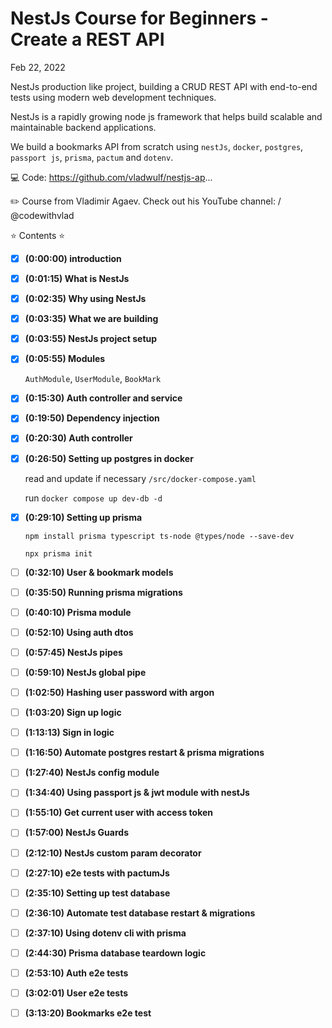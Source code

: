 # NestJs Course for Beginners - Create a REST API

Feb 22, 2022

NestJs production like project, building a CRUD REST API with
end-to-end tests using modern web development techniques.

NestJs is a rapidly growing node js framework that helps build
scalable and maintainable backend applications.

We build a bookmarks API from scratch using `nestJs`, `docker`,
`postgres`, `passport js`, `prisma`, `pactum` and `dotenv`.

💻 Code: <https://github.com/vladwulf/nestjs-ap>...

✏️ Course from Vladimir Agaev. Check out his YouTube channel:    / @codewithvlad  

⭐️ Contents ⭐

- [x] **(0:00:00) introduction**

- [x] **(0:01:15) What is NestJs**

- [x] **(0:02:35) Why using NestJs**

- [x] **(0:03:35) What we are building**

- [x] **(0:03:55) NestJs project setup**

- [x] **(0:05:55) Modules**
  
  `AuthModule`, `UserModule`, `BookMark`

- [x] **(0:15:30) Auth controller and service**

- [x] **(0:19:50) Dependency injection**

- [x] **(0:20:30) Auth controller**

- [x] **(0:26:50) Setting up postgres in docker**
  
  read and update if necessary `/src/docker-compose.yaml`

  run `docker compose up dev-db -d`
  
- [x] **(0:29:10) Setting up prisma**
  
  `npm install prisma typescript ts-node @types/node --save-dev`

  `npx prisma init`

- [ ] **(0:32:10) User & bookmark models**
  
- [ ] **(0:35:50) Running prisma migrations**

- [ ] **(0:40:10) Prisma module**

- [ ] **(0:52:10) Using auth dtos**

- [ ] **(0:57:45) NestJs pipes**

- [ ] **(0:59:10) NestJs global pipe**

- [ ] **(1:02:50) Hashing user password with argon**

- [ ] **(1:03:20) Sign up logic**

- [ ] **(1:13:13) Sign in logic**

- [ ] **(1:16:50) Automate postgres restart & prisma migrations**

- [ ] **(1:27:40) NestJs config module**

- [ ] **(1:34:40) Using passport js & jwt module with nestJs**

- [ ] **(1:55:10) Get current user with access token**

- [ ] **(1:57:00) NestJs Guards**

- [ ] **(2:12:10) NestJs custom param decorator**

- [ ] **(2:27:10) e2e tests with pactumJs**

- [ ] **(2:35:10) Setting up test database**

- [ ] **(2:36:10) Automate test database restart & migrations**

- [ ] **(2:37:10) Using dotenv cli with prisma**

- [ ] **(2:44:30) Prisma database teardown logic**

- [ ] **(2:53:10) Auth e2e tests**

- [ ] **(3:02:01) User e2e tests**

- [ ] **(3:13:20) Bookmarks e2e test**
